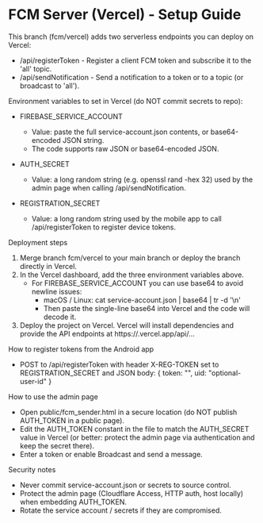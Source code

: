 # FCM Server (Vercel) - Setup Guide

This branch (fcm/vercel) adds two serverless endpoints you can deploy on Vercel:

- /api/registerToken  - Register a client FCM token and subscribe it to the 'all' topic.
- /api/sendNotification - Send a notification to a token or to a topic (or broadcast to 'all').

Environment variables to set in Vercel (do NOT commit secrets to repo):

- FIREBASE_SERVICE_ACCOUNT
  - Value: paste the full service-account.json contents, or base64-encoded JSON string.
  - The code supports raw JSON or base64-encoded JSON.

- AUTH_SECRET
  - Value: a long random string (e.g. openssl rand -hex 32) used by the admin page when calling /api/sendNotification.

- REGISTRATION_SECRET
  - Value: a long random string used by the mobile app to call /api/registerToken to register device tokens.

Deployment steps
1. Merge branch fcm/vercel to your main branch or deploy the branch directly in Vercel.
2. In the Vercel dashboard, add the three environment variables above.
   - For FIREBASE_SERVICE_ACCOUNT you can use base64 to avoid newline issues:
     - macOS / Linux: cat service-account.json | base64 | tr -d '\n'
     - Then paste the single-line base64 into Vercel and the code will decode it.
3. Deploy the project on Vercel. Vercel will install dependencies and provide the API endpoints at https://<your-vercel-app>.vercel.app/api/...

How to register tokens from the Android app
- POST to /api/registerToken with header X-REG-TOKEN set to REGISTRATION_SECRET and JSON body: { token: "<fcm-token>", uid: "optional-user-id" }

How to use the admin page
- Open public/fcm_sender.html in a secure location (do NOT publish AUTH_TOKEN in a public page).
- Edit the AUTH_TOKEN constant in the file to match the AUTH_SECRET value in Vercel (or better: protect the admin page via authentication and keep the secret there).
- Enter a token or enable Broadcast and send a message.

Security notes
- Never commit service-account.json or secrets to source control.
- Protect the admin page (Cloudflare Access, HTTP auth, host locally) when embedding AUTH_TOKEN.
- Rotate the service account / secrets if they are compromised.
